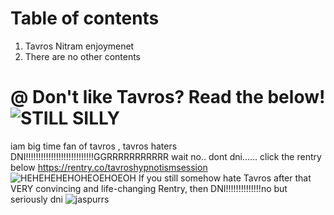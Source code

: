 #  Table of contents
1. Tavros Nitram enjoymenet
2. There are no other contents
                                                      
# @ Don't like Tavros? Read the below!![STILL SILLY](https://github.com/SpaceStationLevel7/Click-here-to-get-your-opinions-changed-FOR-FREE/assets/124318937/769b7f42-62ba-4a99-8fc2-5b7534c20941)
iam big time fan of tavros , tavros haters DNI!!!!!!!!!!!!!!!!!!!!!!!!!!!GGRRRRRRRRRRR
wait no.. dont dni...... click the rentry below
https://rentry.co/tavroshypnotismsession
![HEHEHEHEHOHEOEHOEOH](https://github.com/SpaceStationLevel7/moew/assets/124318937/b5272324-67f5-47dc-b297-312b4c000fa5)
If you still somehow hate Tavros after that VERY convincing and life-changing Rentry, then DNI!!!!!!!!!!!!!!no but seriously dni
![jaspurrs](https://github.com/SpaceStationLevel7/Click-here-to-get-your-opinions-changed-FOR-FREE/assets/124318937/5b31f09f-72cb-4e2f-9c8a-993806573cc2)
